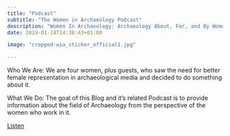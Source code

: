 ```yaml
---
title: "Podcast"
subtitle: "The Women in Archaeology Podcast"
description: "Women In Archaeology: Archaeology About, For, and By Women in the Field"
date: 2019-01-14T14:38:43+01:00

image: "cropped-wia_sticker_official1.jpg"

---
```


<p class="lead">Who We Are: We are four women, plus guests, who saw the need for better female representation in archaeological media and decided to do something about it.</p>
<p class="lead">What We Do: The goal of this Blog and it’s related Podcast is to provide information about the field of Archaeology from the perspective of the women who work in it.</p>
<a role="button" class="btn btn-info" href="https://womeninarchaeology.com/">Listen</a>

